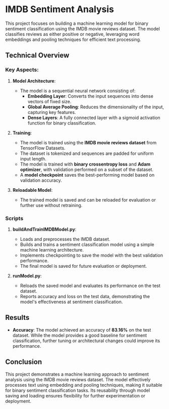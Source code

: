 # IMDB Sentiment Analysis

This project focuses on building a machine learning model for binary sentiment classification using the IMDB movie reviews dataset. The model classifies reviews as either positive or negative, leveraging word embeddings and pooling techniques for efficient text processing.

## Technical Overview

### Key Aspects:
1. **Model Architecture**:
   - The model is a sequential neural network consisting of:
     - **Embedding Layer**: Converts the input sequences into dense vectors of fixed size.
     - **Global Average Pooling**: Reduces the dimensionality of the input, capturing key features.
     - **Dense Layers**: A fully connected layer with a sigmoid activation function for binary classification.

2. **Training**:
   - The model is trained using the **IMDB movie reviews dataset** from TensorFlow Datasets.
   - The dataset is tokenized and sequences are padded for uniform input length.
   - The model is trained with **binary crossentropy loss** and **Adam optimizer**, with validation performed on a subset of the dataset.
   - A **model checkpoint** saves the best-performing model based on validation accuracy.

3. **Reloadable Model**:
   - The trained model is saved and can be reloaded for evaluation or further use without retraining.

### Scripts

1. **buildAndTrainIMDBModel.py**: 
   - Loads and preprocesses the IMDB dataset.
   - Builds and trains a sentiment classification model using a simple machine learning architecture.
   - Implements checkpointing to save the model with the best validation performance.
   - The final model is saved for future evaluation or deployment.

2. **runModel.py**:
   - Reloads the saved model and evaluates its performance on the test dataset.
   - Reports accuracy and loss on the test data, demonstrating the model's effectiveness at sentiment classification.

## Results

- **Accuracy**: The model achieved an accuracy of **83.16%** on the test dataset. While the model provides a good baseline for sentiment classification, further tuning or architectural changes could improve its performance.

## Conclusion

This project demonstrates a machine learning approach to sentiment analysis using the IMDB movie reviews dataset. The model effectively processes text using embedding and pooling techniques, making it suitable for binary sentiment classification tasks. Its reusability through model saving and loading ensures flexibility for further experimentation or deployment.

